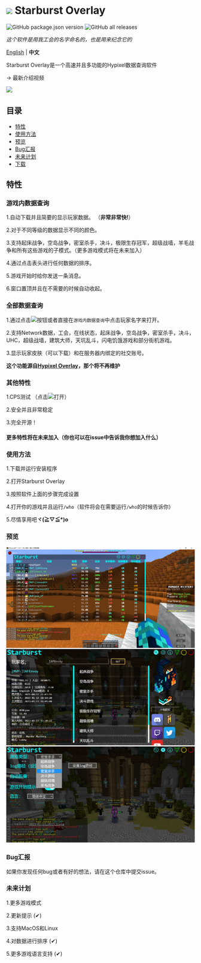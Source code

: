 # <img src="logo.ico" style="width:50px"> Starburst Overlay
![GitHub package.json version](https://img.shields.io/github/package-json/v/IAFEnvoy/StarburstOverlay) ![GitHub all releases](https://img.shields.io/github/downloads/IAFEnvoy/StarburstOverlay/total)

*这个软件是用我工会的名字命名的，也是用来纪念它的*

[English](https://github.com/IAFEnvoy/StarburstOverlay/blob/master/README.md) | **中文**

Starburst Overlay是一个高速并且多功能的Hypixel数据查询软件

-> 最新介绍视频

[![](https://res.cloudinary.com/marcomontalbano/image/upload/v1669205207/video_to_markdown/images/youtube--HjdXrt8l2_M-c05b58ac6eb4c4700831b2b3070cd403.jpg)](https://youtu.be/HjdXrt8l2_M "")

## 目录
- [特性](#特性)
- [使用方法](#使用方法)
- [预览](#预览)
- [Bug汇报](#Bug汇报)
- [未来计划](#未来计划)
- [下载](https://github.com/IAFEnvoy/StarburstOverlay/releases)

## 特性
### 游戏内数据查询
1.自动下载并且简要的显示玩家数据。 （**非常非常快!**）

2.对于不同等级的数据显示不同的颜色。

3.支持起床战争，空岛战争，密室杀手，决斗，极限生存冠军，超级战墙，羊毛战争和所有这些游戏的子模式。（更多游戏模式将在未来加入）

4.通过点击表头进行任何数据的排序。

5.游戏开始时给你发送一条消息。

6.窗口置顶并且在不需要的时候自动收起。

### 全部数据查询
1.通过点击<img src="./src/img/search1.png" style="width:20px">按钮或者直接在`游戏内数据查询`中点击玩家名字来打开。

2.支持Network数据，工会，在线状态，起床战争，空岛战争，密室杀手，决斗，UHC，超级战墙，建筑大师，天坑乱斗，闪电饥饿游戏和部分街机游戏。

3.显示玩家皮肤（可以下载）和在服务器内绑定的社交账号。

**这个功能源自[Hypixel Overlay](https://github.com/IAFEnvoy/HypixelOverlay)，那个将不再维护**

### 其他特性
1.CPS测试 （点击<img src="./src/img/cps1.png" style="width:20px">打开）

2.安全并且非常稳定

3.完全开源！

#### 更多特性将在未来加入（你也可以在issue中告诉我你想加入什么）

### 使用方法
1.下载并运行安装程序

2.打开Starburst Overlay

3.按照软件上面的步骤完成设置

4.打开你的游戏并且运行`/who`（软件将会在需要运行`/who`的时候告诉你）

5.尽情享用吧**ヾ(≧▽≦\*)o**

### 预览
<img src="./img/zh/1.png">
<img src="./img/zh/2.png">
<img src="./img/zh/3.png">

### Bug汇报
如果你发现任何bug或者有好的想法，请在这个仓库中提交issue。

### 未来计划
1.更多游戏模式

2.更新提示 (✔)

3.支持MacOS和Linux

4.对数据进行排序 (✔)

5.更多游戏语言支持 (✔)